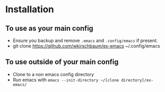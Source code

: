 # Installation

## To use as your main config

- Ensure you backup and remove `.emacs` and `.config/emacs` if present. 
- git clone https://github.com/wkirschbaum/ex-emacs ~/.config/emacs

## To use outside of your main config

- Clone to a non emacs config directory
- Run emacs with `emacs --init-directory ~/[clone directory]/ex-emacs/`

